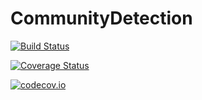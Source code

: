 # CommunityDetection

[![Build Status](https://travis-ci.org/sbromberger/CommunityDetection.jl.svg?branch=master)](https://travis-ci.org/sbromberger/CommunityDetection.jl)

[![Coverage Status](https://coveralls.io/repos/sbromberger/CommunityDetection.jl/badge.svg?branch=master&service=github)](https://coveralls.io/github/sbromberger/CommunityDetection.jl?branch=master)

[![codecov.io](http://codecov.io/github/sbromberger/CommunityDetection.jl/coverage.svg?branch=master)](http://codecov.io/github/sbromberger/CommunityDetection.jl?branch=master)
